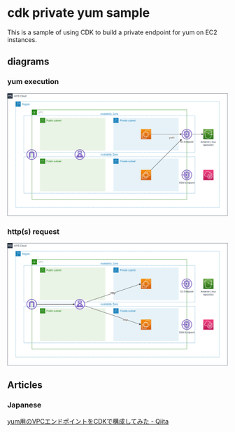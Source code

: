 # cdk private yum sample

This is a sample of using CDK to build a private endpoint for yum on EC2 instances.

## diagrams

### yum execution

![diagram](./diagrams/yum-traffic.png)

### http(s) request

![diagram](./diagrams/http-traffic.png)

## Articles

### Japanese

[yum用のVPCエンドポイントをCDKで構成してみた - Qiita](https://qiita.com/JHashimoto/items/dcc4aa9adb849e9a170d)
